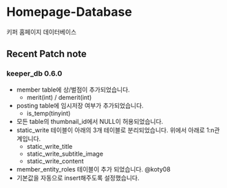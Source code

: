 

# Homepage-Database

키퍼 홈페이지 데이터베이스

## Recent Patch note
### keeper_db 0.6.0
- member table에 상/벌점이 추가되었습니다.
    - merit(int) / demerit(int)
- posting table에 임시저장 여부가 추가되었습니다.
    - is_temp(tinyint)
- 모든 table의 thumbnail_id에서 NULL이 허용되었습니다.
- static_write 테이블이 아래의 3개 테이블로 분리되었습니다. 위에서 아래로 1:n관계입니다.
    - static_write_title
    - static_write_subtitle_image
    - static_write_content
- member_entity_roles 테이블이 추가 되었습니다. @koty08 
- 기본값을 자동으로 insert해주도록 설정했습니다.